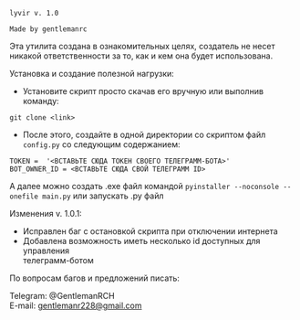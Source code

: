 `lyvir v. 1.0`

`Made by gentlemanrc`

Эта утилита создана в ознакомительных целях,
создатель не несет никакой ответственности за то, как и кем она будет использована.

Установка и создание полезной нагрузки:

* Установите скрипт просто скачав его вручную или 
выполнив команду:

`git clone <link>`

* После этого, создайте в одной директории со скриптом файл
`config.py` со следующим содержанием:

`TOKEN =  '<ВСТАВЬТЕ СЮДА ТОКЕН СВОЕГО ТЕЛЕГРАММ-БОТА>'`<br>`BOT_OWNER_ID = <ВСТАВЬТЕ СЮДА СВОЙ ТЕЛЕГРАММ ID>`

А далее можно создать .exe файл командой 
`pyinstaller --noconsole --onefile main.py`
или запускать .py файл 

Изменения v. 1.0.1:
* Исправлен баг с остановкой скрипта при отключении интернета
* Добавлена возможность иметь несколько id доступных для управления<br>
телеграмм-ботом

По вопросам багов и предложений писать:

Telegram: @GentlemanRCH <br>
E-mail: gentlemanr228@gmail.com
